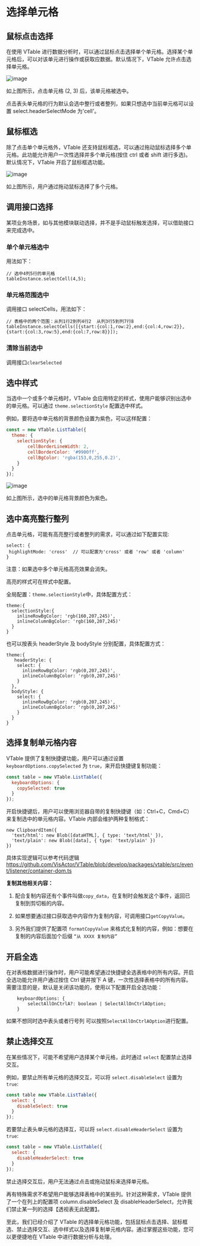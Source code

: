# 选择单元格

## 鼠标点击选择

在使用 VTable 进行数据分析时，可以通过鼠标点击选择单个单元格。选择某个单元格后，可以对该单元进行操作或获取应数据。默认情况下，VTable 允许点击选择单元格。

![image](https://lf9-dp-fe-cms-tos.byteorg.com/obj/bit-cloud/48c337ece11d289fc4644a20d.png)

如上图所示，点击单元格 (2, 3) 后，该单元格被选中。

点击表头单元格的行为默认会选中整行或者整列，如果只想选中当前单元格可以设置 select.headerSelectMode 为'cell'。

## 鼠标框选

除了点击单个单元格外，VTable 还支持鼠标框选，可以通过拖动鼠标选择多个单元格。此功能允许用户一次性选择并多个单元格(按住 ctrl 或者 shift 进行多选)。默认情况下，VTable 开启了鼠标框选功能。

![image](https://lf9-dp-fe-cms-tos.byteorg.com/obj/bit-cloud/eb08aeafba39ab34c8a08c60f.png)

如上图所示，用户通过拖动鼠标选择了多个元格。

## 调用接口选择

某项业务场景，如与其他模块联动选择，并不是手动鼠标触发选择，可以借助接口来完成选中。

### 单个单元格选中

用法如下：

```
// 选中4列5行的单元格
tableInstance.selectCell(4,5);
```

### 单元格范围选中

调用接口 selectCells，用法如下：

```
// 表格中的两个范围：从列1行2到列4行2  从列3行5到列7行8
tableInstance.selectCells([{start:{col:1,row:2},end:{col:4,row:2}},{start:{col:3,row:5},end:{col:7,row:8}}]);
```

### 清除当前选中

调用接口`clearSelected`

## 选中样式

当选中一个或多个单元格时，VTable 会应用特定的样式，使用户能够识别出选中的单元格。可以通过 `theme.selectionStyle` 配置选中样式。

例如，要将选中单元格的背景颜色设置为紫色，可以这样配置：

```javascript
const = new VTable.ListTable({
  theme: {
    selectionStyle: {
        cellBorderLineWidth: 2,
        cellBorderColor: '#9900ff',
        cellBgColor: 'rgba(153,0,255,0.2)',
    }
  }
});
```

![image](https://lf9-dp-fe-cms-tos.byteorg.com/obj/bit-cloud/a2c7623458257d15626270909.png)

如上图所示，选中的单元格背景颜色为紫色。

## 选中高亮整行整列

点击单元格，可能有高亮整行或者整列的需求，可以通过如下配置实现:

```
select: {
 highlightMode: 'cross'  // 可以配置为'cross' 或者 'row' 或者 'column'
}
```

注意：如果选中多个单元格高亮效果会消失。

高亮的样式可在样式中配置。

全局配置：`theme.selectionStyle`中，具体配置方式：

```
theme:{
  selectionStyle:{
    inlineRowBgColor: 'rgb(160,207,245)',
    inlineColumnBgColor: 'rgb(160,207,245)'
  }
}
```

也可以按表头 headerStyle 及 bodyStyle 分别配置，具体配置方式：

```
theme:{
   headerStyle: {
    select: {
      inlineRowBgColor: 'rgb(0,207,245)',
      inlineColumnBgColor: 'rgb(0,207,245)'
    }
  },
  bodyStyle: {
    select: {
      inlineRowBgColor: 'rgb(0,207,245)',
      inlineColumnBgColor: 'rgb(0,207,245)'
    }
  }
}
```

## 选择复制单元格内容

VTable 提供了复制快捷键功能，用户可以通过设置 `keyboardOptions.copySelected` 为 `true`，来开启快捷键复制功能：

```javascript
const table = new VTable.ListTable({
  keyboardOptions: {
    copySelected: true
  }
});
```

开启快捷键后，用户可以使用浏览器自带的复制快捷键（如：Ctrl+C，Cmd+C）来复制选中的单元格内容。VTable 内部会维护两种复制格式：

```
new ClipboardItem({
  'text/html': new Blob([dataHTML], { type: 'text/html' }),
  'text/plain': new Blob([data], { type: 'text/plain' })
})
```

具体实现逻辑可以参考代码逻辑 https://github.com/VisActor/VTable/blob/develop/packages/vtable/src/event/listener/container-dom.ts

**复制其他相关内容：**

1.  配合复制内容还有个事件叫做`copy_data`，在复制时会触发这个事件，返回已复制到剪切板的内容。

2.  如果想要通过接口获取选中内容作为复制内容，可调用接口`getCopyValue`。

3.  另外我们提供了配置项 `formatCopyValue` 来格式化复制的内容，例如：想要在复制的内容后面加个后缀 `“从 XXXX 复制内容”`

## 开启全选

在对表格数据进行操作时，用户可能希望通过快捷键全选表格中的所有内容。开启全选功能允许用户通过按住 Ctrl 键并按下 A 键，一次性选择表格中的所有内容。需要注意的是，默认是关闭该功能的，使用以下配置开启全选功能：

```
    keyboardOptions: {
        selectAllOnCtrlA?: boolean | SelectAllOnCtrlAOption;
    }
```

如果不想同时选中表头或者行号列 可以按照`SelectAllOnCtrlAOption`进行配置。

## 禁止选择交互

在某些情况下，可能不希望用户选择某个单元格，此时通过 `select` 配置禁止选择交互。

例如，要禁止所有单元格的选择交互，可以将 `select.disableSelect` 设置为 `true`:

```javascript
const table new VTable.ListTable({
  select: {
    disableSelect: true
  }
});
```

若要禁止表头单元格的选择互，可以将 `select.disableHeaderSelect` 设置为 `true`:

```javascript
const table = new VTable.ListTable({
  select: {
    disableHeaderSelect: true
  }
});
```

禁止选择交互后，用户无法通过点击或拖动鼠标来选择单元格。

再有特殊需求不希望用户能够选择表格中的某些列。针对这种需求，VTable 提供了一个在列上的配置项 column.disableSelect 及 disableHeaderSelect，允许我们禁止某一列的选择【透视表无此配置】。

至此，我们已经介绍了 VTable 的选择单元格功能，包括鼠标点击选择、鼠标框选、禁止选择交互、选中样式以及选择复制单元格内容。通过掌握这些功能，您可以更便捷地在 VTable 中进行数据分析与处理。
